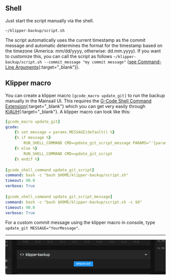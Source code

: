## Shell
Just start the script manually via the shell.

```shell
~/klipper-backup/script.sh
```

The script automatically uses the current timestamp as the commit message and automatic determines the format for the timestamp based on the timezone (America: mm/dd/yyyy, otherwise: dd.mm.yyyy). If you want to customize this, you can call the script as follows `~/klipper-backup/script.sh --commit_message "my commit message"` ([see Command-Line Arguments](alternative-methods.md/#command-line-arguments){:target="_blank"}).

## Klipper macro
You can create a klipper macro `[gcode_macro update_git]` to run the backup manually in the Mainsail UI. This requires the [G-Code Shell Command Extension](https://github.com/th33xitus/kiauh/blob/master/docs/gcode_shell_command.md){:target="_blank"} which you can get very easily through [KIAUH](https://github.com/th33xitus/kiauh){:target="_blank"}.
A klipper macro can look like this:
```yaml
[gcode_macro update_git]
gcode:
    {% set message = params.MESSAGE|default() %}
    {% if message %}
        RUN_SHELL_COMMAND CMD=update_git_script_message PARAMS="'{params.MESSAGE}'"
    {% else %}
        RUN_SHELL_COMMAND CMD=update_git_script
    {% endif %}

[gcode_shell_command update_git_script]
command: bash -c "bash $HOME/klipper-backup/script.sh"
timeout: 90.0
verbose: True

[gcode_shell_command update_git_script_message]
command: bash -c "bash $HOME/klipper-backup/script.sh -c $0"
timeout: 90.0
verbose: True

```

For a custom commit message using the klipper macro in console, type `update_git MESSAGE="YourMessage"`.
***
![klipper-backup-macro-image](./images/klipper_backup_macro.png)
